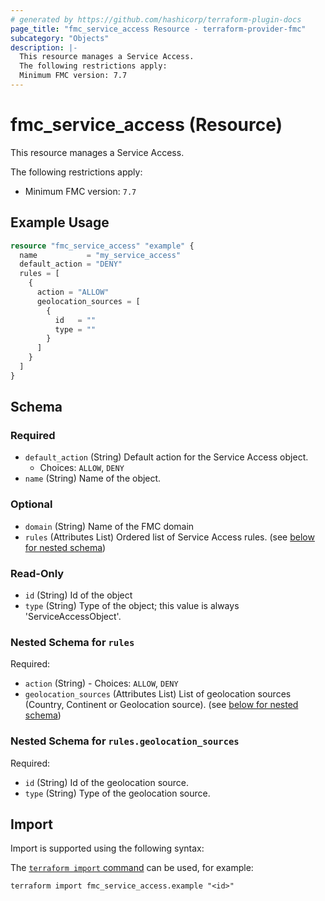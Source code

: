 ```yaml
---
# generated by https://github.com/hashicorp/terraform-plugin-docs
page_title: "fmc_service_access Resource - terraform-provider-fmc"
subcategory: "Objects"
description: |-
  This resource manages a Service Access.
  The following restrictions apply:
  Minimum FMC version: 7.7
---
```


# fmc_service_access (Resource)

This resource manages a Service Access.

The following restrictions apply:
  - Minimum FMC version: `7.7`

## Example Usage

```terraform
resource "fmc_service_access" "example" {
  name           = "my_service_access"
  default_action = "DENY"
  rules = [
    {
      action = "ALLOW"
      geolocation_sources = [
        {
          id   = ""
          type = ""
        }
      ]
    }
  ]
}
```

<!-- schema generated by tfplugindocs -->
## Schema

### Required

- `default_action` (String) Default action for the Service Access object.
  - Choices: `ALLOW`, `DENY`
- `name` (String) Name of the object.

### Optional

- `domain` (String) Name of the FMC domain
- `rules` (Attributes List) Ordered list of Service Access rules. (see [below for nested schema](#nestedatt--rules))

### Read-Only

- `id` (String) Id of the object
- `type` (String) Type of the object; this value is always 'ServiceAccessObject'.

<a id="nestedatt--rules"></a>
### Nested Schema for `rules`

Required:

- `action` (String) - Choices: `ALLOW`, `DENY`
- `geolocation_sources` (Attributes List) List of geolocation sources (Country, Continent or Geolocation source). (see [below for nested schema](#nestedatt--rules--geolocation_sources))

<a id="nestedatt--rules--geolocation_sources"></a>
### Nested Schema for `rules.geolocation_sources`

Required:

- `id` (String) Id of the geolocation source.
- `type` (String) Type of the geolocation source.

## Import

Import is supported using the following syntax:

The [`terraform import` command](https://developer.hashicorp.com/terraform/cli/commands/import) can be used, for example:

```shell
terraform import fmc_service_access.example "<id>"
```
